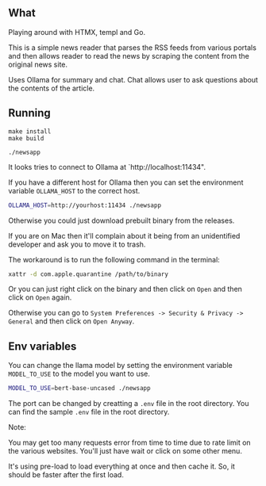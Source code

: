 ## What

Playing around with HTMX, templ and Go.

This is a simple news reader that parses the RSS feeds from various portals and
then allows reader to read the news by scraping the content from the original
news site.

Uses Ollama for summary and chat. Chat allows user to ask questions about the
contents of the article.

## Running

```
make install
make build

./newsapp
```

It looks tries to connect to Ollama at `http://localhost:11434".

If you have a different host for Ollama then you can set the environment
variable `OLLAMA_HOST` to the correct host.

```bash
OLLAMA_HOST=http://yourhost:11434 ./newsapp
```

Otherwise you could just download prebuilt binary from the releases.

If you are on Mac then it'll complain about it being from an unidentified
developer and ask you to move it to trash.

The workaround is to run the following command in the terminal:

```bash
xattr -d com.apple.quarantine /path/to/binary
```

Or you can just right click on the binary and then click on `Open` and then
click on `Open` again.

Otherwise you can go to `System Preferences -> Security & Privacy -> General`
and then click on `Open Anyway`.

## Env variables

You can change the llama model by setting the environment variable
`MODEL_TO_USE` to the model you want to use.

```bash
MODEL_TO_USE=bert-base-uncased ./newsapp
```

The port can be changed by creatting a `.env` file in the root directory. You
can find the sample `.env` file in the root directory.

Note:

You may get too many requests error from time to time due to rate limit on the
various websites. You'll just have wait or click on some other menu.

It's using pre-load to load everything at once and then cache it. So, it should
be faster after the first load.
